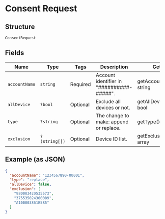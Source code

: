 
# Consent Request

## Structure

`ConsentRequest`

## Fields

| Name | Type | Tags | Description | Getter | Setter |
|  --- | --- | --- | --- | --- | --- |
| `accountName` | `string` | Required | Account identifier in "##########-#####". | getAccountName(): string | setAccountName(string accountName): void |
| `allDevice` | `?bool` | Optional | Exclude all devices or not. | getAllDevice(): ?bool | setAllDevice(?bool allDevice): void |
| `type` | `?string` | Optional | The change to make: append or replace. | getType(): ?string | setType(?string type): void |
| `exclusion` | `?(string[])` | Optional | Device ID list. | getExclusion(): ?array | setExclusion(?array exclusion): void |

## Example (as JSON)

```json
{
  "accountName": "1234567890-00001",
  "type": "replace",
  "allDevice": false,
  "exclusion": [
    "980003420535573",
    "375535024300089",
    "A100003861E585"
  ]
}
```

